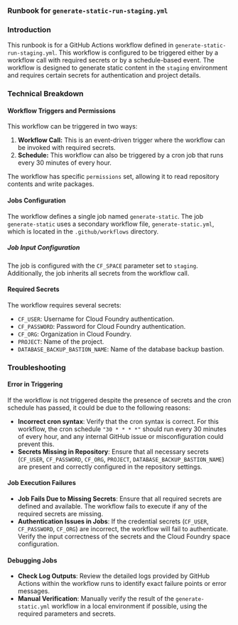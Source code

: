 ### Runbook for `generate-static-run-staging.yml`

### Introduction
This runbook is for a GitHub Actions workflow defined in `generate-static-run-staging.yml`. This workflow is configured to be triggered either by a workflow call with required secrets or by a schedule-based event. The workflow is designed to generate static content in the `staging` environment and requires certain secrets for authentication and project details. 

### Technical Breakdown

#### Workflow Triggers and Permissions
This workflow can be triggered in two ways:
1. **Workflow Call:** This is an event-driven trigger where the workflow can be invoked with required secrets.
2. **Schedule:** This workflow can also be triggered by a cron job that runs every 30 minutes of every hour.

The workflow has specific `permissions` set, allowing it to read repository contents and write packages.

#### Jobs Configuration
The workflow defines a single job named `generate-static`. The job `generate-static` uses a secondary workflow file, `generate-static.yml`, which is located in the `.github/workflows` directory. 

##### Job Input Configuration
The job is configured with the `CF_SPACE` parameter set to `staging`. Additionally, the job inherits all secrets from the workflow call.

#### Required Secrets
The workflow requires several secrets:
- `CF_USER`: Username for Cloud Foundry authentication.
- `CF_PASSWORD`: Password for Cloud Foundry authentication.
- `CF_ORG`: Organization in Cloud Foundry.
- `PROJECT`: Name of the project.
- `DATABASE_BACKUP_BASTION_NAME`: Name of the database backup bastion.

### Troubleshooting

#### Error in Triggering
If the workflow is not triggered despite the presence of secrets and the cron schedule has passed, it could be due to the following reasons:
- **Incorrect cron syntax**: Verify that the cron syntax is correct. For this workflow, the cron schedule `"30 * * * *"` should run every 30 minutes of every hour, and any internal GitHub issue or misconfiguration could prevent this.
- **Secrets Missing in Repository**: Ensure that all necessary secrets (`CF_USER`, `CF_PASSWORD`, `CF_ORG`, `PROJECT`, `DATABASE_BACKUP_BASTION_NAME`) are present and correctly configured in the repository settings.

#### Job Execution Failures
- **Job Fails Due to Missing Secrets**: Ensure that all required secrets are defined and available. The workflow fails to execute if any of the required secrets are missing.
- **Authentication Issues in Jobs**: If the credential secrets (`CF_USER`, `CF_PASSWORD`, `CF_ORG`) are incorrect, the workflow will fail to authenticate. Verify the input correctness of the secrets and the Cloud Foundry space configuration.

#### Debugging Jobs
- **Check Log Outputs**: Review the detailed logs provided by GitHub Actions within the workflow runs to identify exact failure points or error messages.
- **Manual Verification**: Manually verify the result of the `generate-static.yml` workflow in a local environment if possible, using the required parameters and secrets.
